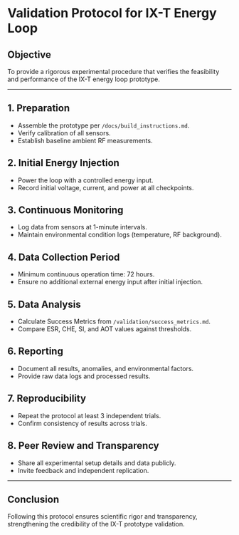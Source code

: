# Validation Protocol for IX-T Energy Loop

## Objective
To provide a rigorous experimental procedure that verifies the feasibility and performance of the IX-T energy loop prototype.

---

## 1. Preparation
- Assemble the prototype per `/docs/build_instructions.md`.
- Verify calibration of all sensors.
- Establish baseline ambient RF measurements.

## 2. Initial Energy Injection
- Power the loop with a controlled energy input.
- Record initial voltage, current, and power at all checkpoints.

## 3. Continuous Monitoring
- Log data from sensors at 1-minute intervals.
- Maintain environmental condition logs (temperature, RF background).

## 4. Data Collection Period
- Minimum continuous operation time: 72 hours.
- Ensure no additional external energy input after initial injection.

## 5. Data Analysis
- Calculate Success Metrics from `/validation/success_metrics.md`.
- Compare ESR, CHE, SI, and AOT values against thresholds.

## 6. Reporting
- Document all results, anomalies, and environmental factors.
- Provide raw data logs and processed results.

## 7. Reproducibility
- Repeat the protocol at least 3 independent trials.
- Confirm consistency of results across trials.

## 8. Peer Review and Transparency
- Share all experimental setup details and data publicly.
- Invite feedback and independent replication.

---

## Conclusion
Following this protocol ensures scientific rigor and transparency, strengthening the credibility of the IX-T prototype validation.

